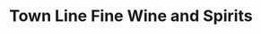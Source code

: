---
title: "Town Line Fine Wine and Spirits"
url: /east-greenwich/town-line-fine-wine-and-spirits/
shop: alcohol
---